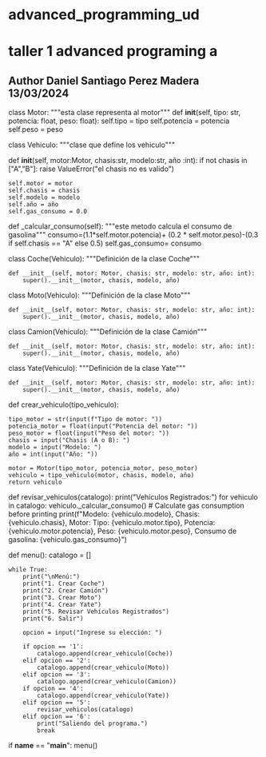 # advanced_programming_ud
# taller 1 advanced programing a
## Author Daniel Santiago Perez Madera 13/03/2024

class Motor:
  """esta clase representa al motor"""
  def __init__(self, tipo: str, potencia: float, peso: float):
    self.tipo = tipo
    self.potencia = potencia
    self.peso = peso

class Vehiculo:
  """clase que define los vehiculo"""

  def __init__(self, motor:Motor, chasis:str, modelo:str, año :int):
    if not chasis in ["A","B"]:
      raise ValueError("el chasis no es valido")
    
    self.motor = motor
    self.chasis = chasis
    self.modelo = modelo
    self.año = año
    self.gas_consumo = 0.0

  def _calcular_consumo(self):
    """este metodo calcula el consumo de gasolina"""
    consumo=(1.1*self.motor.potencia)+ (0.2 * self.motor.peso)-(0.3 if self.chasis == "A" else 0.5)
    self.gas_consumo= consumo

class Coche(Vehiculo):
    """Definición de la clase Coche"""

    def __init__(self, motor: Motor, chasis: str, modelo: str, año: int):
        super().__init__(motor, chasis, modelo, año)

class Moto(Vehiculo):
    """Definición de la clase Moto"""
    
    def __init__(self, motor: Motor, chasis: str, modelo: str, año: int):
        super().__init__(motor, chasis, modelo, año)

class Camion(Vehiculo):
    """Definición de la clase Camión"""

    def __init__(self, motor: Motor, chasis: str, modelo: str, año: int):
        super().__init__(motor, chasis, modelo, año)

class Yate(Vehiculo):
    """Definición de la clase Yate"""

    def __init__(self, motor: Motor, chasis: str, modelo: str, año: int):
        super().__init__(motor, chasis, modelo, año)




def crear_vehiculo(tipo_vehiculo):        
 
    tipo_motor = str(input(f"Tipo de motor: "))
    potencia_motor = float(input("Potencia del motor: "))
    peso_motor = float(input("Peso del motor: "))
    chasis = input("Chasis (A o B): ")
    modelo = input("Modelo: ")
    año = int(input("Año: "))

    motor = Motor(tipo_motor, potencia_motor, peso_motor)
    vehiculo = tipo_vehiculo(motor, chasis, modelo, año)
    return vehiculo
    

def revisar_vehiculos(catalogo):
    print("Vehículos Registrados:")
    for vehiculo in catalogo:
        vehiculo._calcular_consumo()  # Calculate gas consumption before printing
        print(f"Modelo: {vehiculo.modelo}, Chasis: {vehiculo.chasis}, Motor: Tipo: {vehiculo.motor.tipo}, Potencia: {vehiculo.motor.potencia}, Peso: {vehiculo.motor.peso}, Consumo de gasolina: {vehiculo.gas_consumo}")


def menu():
    catalogo = []

    while True:
        print("\nMenú:")
        print("1. Crear Coche")
        print("2. Crear Camión")
        print("3. Crear Moto")
        print("4. Crear Yate")
        print("5. Revisar Vehículos Registrados")
        print("6. Salir")

        opcion = input("Ingrese su elección: ")

        if opcion == '1':
            catalogo.append(crear_vehiculo(Coche))
        elif opcion == '2':
            catalogo.append(crear_vehiculo(Moto))
        elif opcion == '3':
            catalogo.append(crear_vehiculo(Camion))   
        if opcion == '4':
            catalogo.append(crear_vehiculo(Yate))     
        elif opcion == '5':
            revisar_vehiculos(catalogo)
        elif opcion == '6':
            print("Saliendo del programa.")
            break


if __name__ == "__main__":
    menu()
    
